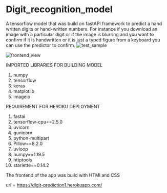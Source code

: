 # Digit_recognition_model
A tensorflow model that was build on fastAPI framework to predict a hand written digits or hand-written numbers. For instance if you download an image with a particular digit or if the image is blurring and you want to confirm if it is handwritten or it is just a typed figure from a keyboard you can use the predictor to confirm.
![test_sample](https://i.imgur.com/a3Rql9C.png)

![frontend_view](https://drive.google.com/file/d/1hJA425Du15WXGib8A-g9VEjonsJwzR3g/view?usp=sharing)

IMPORTED LIBRARIES FOR BUILDING MODEL
1. numpy
2. tensorflow
3. keras
4. matplotlib
5. imageio

REQUIREMENT FOR HEROKU DEPLOYMENT
1. fastai
2. tensorflow-cpu==2.5.0
3. uvicorn
4. gunicorn
5. python-multipart
6. Pillow==8.2.0
7. uvloop
8. numpy==1.19.5
9. httptools
10. starlette==0.14.2

The frontend of the app was build with HTMl and CSS

url = https://digit-prediction1.herokuapp.com/

